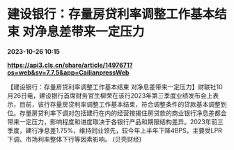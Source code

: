 # 建设银行：存量房贷利率调整工作基本结束 对净息差带来一定压力

**2023-10-26 10:15**

**https://api3.cls.cn/share/article/1497671?os=web&sv=7.7.5&app=CailianpressWeb**

【建设银行：存量房贷利率调整工作基本结束 对净息差带来一定压力】财联社10月26日电，建设银行首席财务官生柳荣在该行2023年第三季度业绩发布会上表示，目前，该行存量房贷利率调整工作基本结束，符合调整条件的贷款基本调整到位。存量房贷利率下调对包括建行在内的经营按揭住房贷款的商业银行净息差都会带来一定压力，影响程度和进度取决于各银行产品和期限结构差异。2023年前三季度，建行净息差1.75%，维持同业领先，较今年上半年下降4BPS，主要受LPR下调、市场利率整体下行等因素影响。 (贝壳财经)